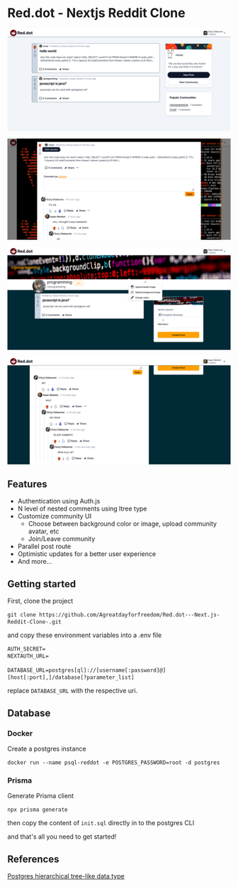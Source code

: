 # Red.dot - Nextjs Reddit Clone

![Home](/public/img/readme/home.png)

![Parallel](/public/img/readme/parallel.png)

![Community](/public/img/readme/community.png)

![Tree](/public/img/readme/tree.png)

## Features

- Authentication using Auth.js
- N level of nested comments using ltree type
- Customize community UI
  - Choose between background color or image, upload community avatar, etc
  - Join/Leave community
- Parallel post route
- Optimistic updates for a better user experience
- And more...

## Getting started

First, clone the project

```
git clone https://github.com/Agreatdayforfreedom/Red.dot---Next.js-Reddit-Clone-.git
```

and copy these environment variables into a .env file

```
AUTH_SECRET=
NEXTAUTH_URL=

DATABASE_URL=postgres[ql]://[username[:password]@][host[:port],]/database[?parameter_list]
```

replace `DATABASE_URL` with the respective uri.

## Database

### Docker

Create a postgres instance

```
docker run --name psql-reddot -e POSTGRES_PASSWORD=root -d postgres
```

### Prisma

Generate Prisma client

```
npx prisma generate
```

then copy the content of `init.sql` directly in to the postgres CLI

and that's all you need to get started!

## References

[Postgres hierarchical tree-like data type](https://www.postgresql.org/docs/current/ltree.html)
